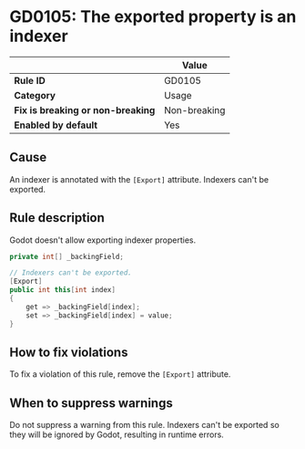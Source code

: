 # GD0105: The exported property is an indexer

|                                     | Value        |
|-------------------------------------|--------------|
| **Rule ID**                         | GD0105       |
| **Category**                        | Usage        |
| **Fix is breaking or non-breaking** | Non-breaking |
| **Enabled by default**              | Yes          |

## Cause

An indexer is annotated with the `[Export]` attribute. Indexers can\'t
be exported.

## Rule description

Godot doesn\'t allow exporting indexer properties.

``` csharp
private int[] _backingField;

// Indexers can't be exported.
[Export]
public int this[int index]
{
    get => _backingField[index];
    set => _backingField[index] = value;
}
```

## How to fix violations

To fix a violation of this rule, remove the `[Export]` attribute.

## When to suppress warnings

Do not suppress a warning from this rule. Indexers can\'t be exported so
they will be ignored by Godot, resulting in runtime errors.
